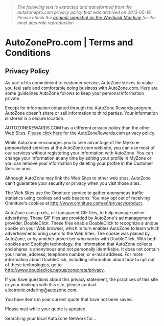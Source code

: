 > *The following text is extracted and transformed from the autozonepro.com privacy policy that was archived on 2013-05-18. Please check the [original snapshot on the Wayback Machine](https://web.archive.org/web/20130518051731id_/https%3A//www.autozonepro.com/info/terms/privacyPolicy.jsp%3Bjsessionid%3DnYUFjwFWGHIcB6hGJhNS9Q%2A%2A.azproprod1-b2b1) for the most accurate reproduction.*

# AutoZonePro.com | Terms and Conditions

## Privacy Policy

As part of its commitment to customer service, AutoZone strives to make you feel safe and comfortable doing business with AutoZone.com. Here are some guidelines AutoZone follows to keep your personal information private.

Except for information obtained through the AutoZone Rewards program, AutoZone doesn't share or sell information to third parties. Your information is stored in a secure location.

AUTOZONEREWARDS.COM has a different privacy policy than the other Web Sites. [Please click here](https://www.autozonerewards.com/privacy.htm) for the AutoZoneRewards.com privacy policy.

While AutoZone encourages you to take advantage of the MyZone personalized services at the AutoZone.com web site, you can use most of our services without registering your information with AutoZone. You can change your information at any time by editing your profile in MyZone or you can remove your information by deleting your profile in the Customer Service area.

Although AutoZone may link the Web Sites to other web sites, AutoZone can't guarantee your security or privacy when you visit those sites.

The Web Sites use the Omniture service to gather anonymous traffic statistics using cookies and web beacons. You may opt out of receiving Omniture's cookies at <http://www.omniture.com/en/privacy/product>.

AutoZone uses pixels, or transparent GIF files, to help manage online advertising. These GIF files are provided by AutoZone's ad management provider, DoubleClick. These files enable DoubleClick to recognize a unique cookie on your Web browser, which in turn enables AutoZone to learn which advertisements bring users to the Web Sites. The cookie was placed by AutoZone, or by another advertiser who works with DoubleClick. With both cookies and Spotlight technology, the information that AutoZone collects and shares is anonymous and not personally identifiable. It does not contain your name, address, telephone number, or e-mail address. For more information about DoubleClick, including information about how to opt out of these technologies, go to <http://www.doubleclick.net/us/corporate/privacy>.

If you have questions about this privacy statement, the practices of this site or your dealings with this site, please contact [electronic.ordering@autozone.com.](http://www.autozone.com/autozone/contactus/contactUs.jsp)

You have items in your current quote that have not been saved. 

Please wait while your quote is updated. 

Searching your local AutoZone Network for...



